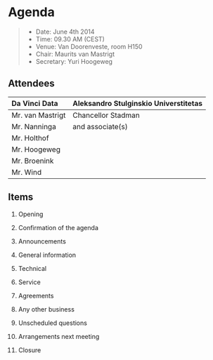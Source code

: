 # Agenda

> * Date: June 4th 2014
> * Time: 09.30 AM (CEST)
> * Venue: Van Doorenveste, room H150
> * Chair: Maurits van Mastrigt
> * Secretary: Yuri Hoogeweg

## Attendees

| Da Vinci Data               | Aleksandro Stulginskio Universtitetas |
| :-------------------------- | :----------                           |
| Mr. van Mastrigt            | Chancellor Stadman                    |
| Mr. Nanninga                | and associate(s)                      |
| Mr. Holthof                 |                                       |
| Mr. Hoogeweg                |                                       |
| Mr. Broenink                |                                       |
| Mr. Wind                    |                                       |

## Items

1. Opening

2. Confirmation of the agenda

3. Announcements

4. General information

5. Technical

6. Service

7. Agreements

8. Any other business

9. Unscheduled questions

10. Arrangements next meeting

11. Closure
